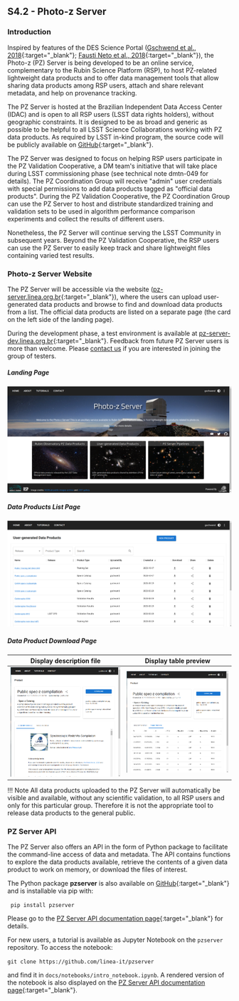 
## S4.2 - Photo-z Server 

### Introduction 

 Inspired by features of the DES Science Portal ([Gschwend et al., 2018](https://www.sciencedirect.com/science/article/abs/pii/S2213133718300891?via%3Dihub){:target="_blank"}; [Fausti Neto et al., 2018](https://www.sciencedirect.com/science/article/abs/pii/S2213133717300975){:target="_blank"}), the Photo-z (PZ) Server is being developed to be an online service, complementary to the Rubin Science Platform (RSP), to host PZ-related lightweight data products and to offer data management tools that allow sharing data products among RSP users, attach and share relevant metadata, and help on provenance tracking. 
 
The PZ Server is hosted at the Brazilian Independent Data Access Center (IDAC) and is open to all RSP users (LSST data rights holders), without geographic constraints. It is designed to be as broad and generic as possible to be helpful to all LSST Science Collaborations working with PZ data products. As required by LSST in-kind program, the source code will be publicly available on [GitHub](https://github.com/linea-it/pzserver_app){:target="_blank"}.

The PZ Server was designed to focus on helping RSP users participate in the PZ Validation Cooperative, a DM team's initiative that will take place during LSST commissioning phase (see technical note dmtn-049 for details). The PZ Coordination Group will receive "admin" user credentials with special permissions to add data products tagged as "official data products". During the PZ Validation Cooperative, the PZ Coordination Group can use the PZ Server to host and distribute standardized training and validation sets to be used in algorithm performance comparison experiments and collect the results of different users. 

Nonetheless, the PZ Server will continue serving the LSST Community in subsequent years. Beyond the PZ Validation Cooperative, the RSP users can use the PZ Server to easily keep track and share lightweight files containing varied test results.

### Photo-z Server Website

The PZ Server will be accessible via the website ([pz-server.linea.org.br](https://pz-server.linea.org.br){:target="_blank"}), where the users can upload user-generated data products and browse to find and download data products from a list. The official data products are listed on a separate page (the card on the left side of the landing page). 

During the development phase, a test environment is available at [pz-server-dev.linea.org.br](https://pz-server.linea.org.br){:target="_blank"}. Feedback from future PZ Server users is more than welcome. Please [contact us](mailto:julia@linea.org.br) if you are interested in joining the group of testers.


##### Landing Page
![](pz-server-landing-page.png)

##### Data Products List Page
![](pz-server-user-data-products.png) 

##### Data Product Download Page

Display description file     |   Display table preview
:-------------------------:|:-------------------------:
![](pz-server-description-file.png) | ![](pz-server-table-preview.png)




!!! Note
    All data products uploaded to the PZ Server will automatically be visible and available, without any scientific validation, to all RSP users and only for this particular group. Therefore it is not the appropriate tool to release data products to the general public. 


### PZ Server API 

The PZ Server also offers an API in the form of Python package to facilitate the command-line access of data and metadata. The API contains functions to explore the data products available, retrieve the contents of a given data product to work on memory, or download the files of interest. 

 The Python package **pzserver** is also available on [GitHub](https://github.com/linea-it/pzserver){:target="_blank"} and is installable via pip with: 

```  pip install pzserver ```

Please go to the [PZ Server API documentation page](https://linea-it.github.io/pzserver){:target="_blank"} for details. 

For new users, a tutorial is available as Jupyter Notebook on the `pzserver` repository. To access the notebook: 

```git clone https://github.com/linea-it/pzserver```


and find it in `docs/notebooks/intro_notebook.ipynb`. A rendered version of the notebook is also displayed on the [PZ Server API documentation page](https://linea-it.github.io/pzserver){:target="_blank"}.  




